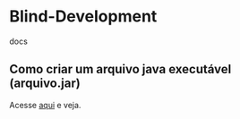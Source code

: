 # Blind-Development
docs

## Como criar um arquivo java executável (arquivo.jar)
Acesse [aqui](howToCreateJARFile.md) e veja.